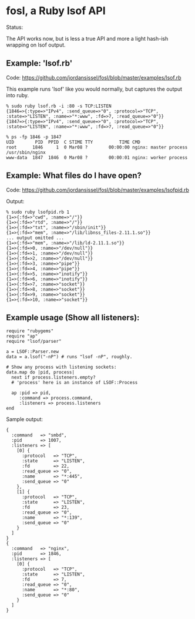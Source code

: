 # fosl, a Ruby lsof API

Status:

The API works now, but is less a true API and more a light hash-ish wrapping on
lsof output.

## Example: 'lsof.rb'

Code: <https://github.com/jordansissel/fosl/blob/master/examples/lsof.rb>

This example runs 'lsof' like you would normally, but captures the output into
ruby.

    % sudo ruby lsof.rb -i :80 -s TCP:LISTEN
    {1846=>{:type=>"IPv4", :send_queue=>"0", :protocol=>"TCP", :state=>"LISTEN", :name=>"*:www", :fd=>7, :read_queue=>"0"}}
    {1847=>{:type=>"IPv4", :send_queue=>"0", :protocol=>"TCP", :state=>"LISTEN", :name=>"*:www", :fd=>7, :read_queue=>"0"}}

    % ps -fp 1846 -p 1847
    UID        PID  PPID  C STIME TTY          TIME CMD
    root      1846     1  0 Mar08 ?        00:00:00 nginx: master process /usr/sbin/nginx
    www-data  1847  1846  0 Mar08 ?        00:00:01 nginx: worker process

## Example: What files do I have open?

Code: <https://github.com/jordansissel/fosl/blob/master/examples/lsofpid.rb>

Output:

    % sudo ruby lsofpid.rb 1
    {1=>{:fd=>"cwd", :name=>"/"}}
    {1=>{:fd=>"rtd", :name=>"/"}}
    {1=>{:fd=>"txt", :name=>"/sbin/init"}}
    {1=>{:fd=>"mem", :name=>"/lib/libnss_files-2.11.1.so"}}
    ... output omitted ...
    {1=>{:fd=>"mem", :name=>"/lib/ld-2.11.1.so"}}
    {1=>{:fd=>0, :name=>"/dev/null"}}
    {1=>{:fd=>1, :name=>"/dev/null"}}
    {1=>{:fd=>2, :name=>"/dev/null"}}
    {1=>{:fd=>3, :name=>"pipe"}}
    {1=>{:fd=>4, :name=>"pipe"}}
    {1=>{:fd=>5, :name=>"inotify"}}
    {1=>{:fd=>6, :name=>"inotify"}}
    {1=>{:fd=>7, :name=>"socket"}}
    {1=>{:fd=>8, :name=>"socket"}}
    {1=>{:fd=>9, :name=>"socket"}}
    {1=>{:fd=>10, :name=>"socket"}}


## Example usage (Show all listeners):

    require "rubygems" 
    require "ap" 
    require "lsof/parser" 

    a = LSOF::Parser.new 
    data = a.lsof("-nP") # runs "lsof -nP", roughly.

    # Show any process with listening sockets:
    data.map do |pid, process|
      next if process.listeners.empty?
      # 'process' here is an instance of LSOF::Process

      ap :pid => pid,
         :command => process.command,
         :listeners => process.listeners
    end
  
Sample output:

    {
      :command   => "smbd",
      :pid       => 1007,
      :listeners => [
        [0] {
          :protocol   => "TCP",
          :state      => "LISTEN",
          :fd         => 22,
          :read_queue => "0",
          :name       => "*:445",
          :send_queue => "0"
        },
        [1] {
          :protocol   => "TCP",
          :state      => "LISTEN",
          :fd         => 23,
          :read_queue => "0",
          :name       => "*:139",
          :send_queue => "0"
        }
      ]
    }
    {
      :command   => "nginx",
      :pid       => 1846,
      :listeners => [
        [0] {
          :protocol   => "TCP",
          :state      => "LISTEN",
          :fd         => 7,
          :read_queue => "0",
          :name       => "*:80",
          :send_queue => "0"
        }
      ]
    }

